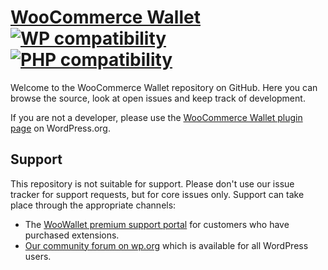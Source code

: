 # [WooCommerce Wallet](https://woowallet.in/) [![WP compatibility](https://plugintests.com/plugins/woo-wallet/wp-badge.svg)](https://plugintests.com/plugins/woo-wallet/latest) [![PHP compatibility](https://plugintests.com/plugins/woo-wallet/php-badge.svg)](https://plugintests.com/plugins/woo-wallet/latest)

Welcome to the WooCommerce Wallet repository on GitHub. Here you can browse the source, look at open issues and keep track of development.

If you are not a developer, please use the [WooCommerce Wallet plugin page](https://wordpress.org/plugins/woo-wallet/) on WordPress.org.

## Support
This repository is not suitable for support. Please don't use our issue tracker for support requests, but for core issues only. Support can take place through the appropriate channels:

* The [WooWallet premium support portal](https://woowallet.in/support/) for customers who have purchased extensions.
* [Our community forum on wp.org](https://wordpress.org/support/plugin/woo-wallet) which is available for all WordPress users.
